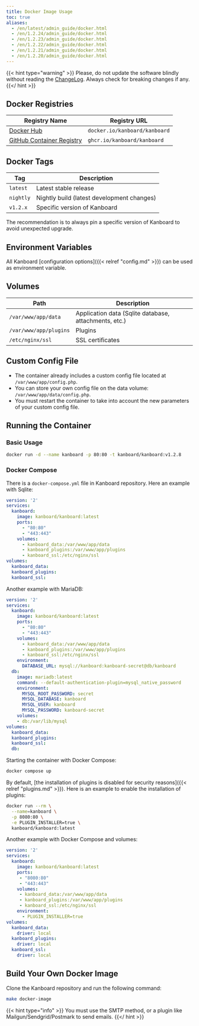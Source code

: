 ```yaml
---
title: Docker Image Usage
toc: true
aliases:
  - /en/latest/admin_guide/docker.html
  - /en/1.2.24/admin_guide/docker.html
  - /en/1.2.23/admin_guide/docker.html
  - /en/1.2.22/admin_guide/docker.html
  - /en/1.2.21/admin_guide/docker.html
  - /en/1.2.20/admin_guide/docker.html
---
```


{{< hint type="warning" >}}
Please, do not update the software blindly without reading the
[ChangeLog](https://github.com/kanboard/kanboard/blob/master/ChangeLog).
Always check for breaking changes if any.
{{</ hint >}}

Docker Registries
-----------------

Registry Name               | Registry URL
----------------------------| -----------------------------------------
[Docker Hub](https://hub.docker.com/r/kanboard/kanboard) | `docker.io/kanboard/kanboard`
[GitHub Container Registry](https://github.com/orgs/kanboard/packages/container/package/kanboard) | `ghcr.io/kanboard/kanboard`

Docker Tags
-----------

Tag           | Description
--------------| -------------------------------------------------------
`latest`      | Latest stable release
`nightly`     | Nightly build (latest development changes)
`v1.2.x`      | Specific version of Kanboard

The recommendation is to always pin a specific version of Kanboard to avoid unexpected upgrade.

Environment Variables
---------------------

All Kanboard [configuration options]({{< relref "config.md" >}}) can be used as environment variable.

Volumes
-------

Path                    | Description
------------------------|------------------------------------------------
`/var/www/app/data`     | Application data (Sqlite database, attachments, etc.)
`/var/www/app/plugins`  | Plugins
`/etc/nginx/ssl`        | SSL certificates

Custom Config File
------------------

- The container already includes a custom config file located at `/var/www/app/config.php`.
- You can store your own config file on the data volume: `/var/www/app/data/config.php`.
- You must restart the container to take into account the new parameters of your custom config file.

Running the Container
---------------------

### Basic Usage

```bash
docker run -d --name kanboard -p 80:80 -t kanboard/kanboard:v1.2.8
```

### Docker Compose

There is a `docker-compose.yml` file in Kanboard repository. Here an
example with Sqlite:

```yaml
version: '2'
services:
  kanboard:
    image: kanboard/kanboard:latest
    ports:
      - "80:80"
      - "443:443"
    volumes:
      - kanboard_data:/var/www/app/data
      - kanboard_plugins:/var/www/app/plugins
      - kanboard_ssl:/etc/nginx/ssl
volumes:
  kanboard_data:
  kanboard_plugins:
  kanboard_ssl:
```

Another example with MariaDB:

```yaml
version: '2'
services:
  kanboard:
    image: kanboard/kanboard:latest
    ports:
      - "80:80"
      - "443:443"
    volumes:
      - kanboard_data:/var/www/app/data
      - kanboard_plugins:/var/www/app/plugins
      - kanboard_ssl:/etc/nginx/ssl
    environment:
      DATABASE_URL: mysql://kanboard:kanboard-secret@db/kanboard
  db:
    image: mariadb:latest
    command: --default-authentication-plugin=mysql_native_password
    environment:
      MYSQL_ROOT_PASSWORD: secret
      MYSQL_DATABASE: kanboard
      MYSQL_USER: kanboard
      MYSQL_PASSWORD: kanboard-secret
    volumes:
    - db:/var/lib/mysql
volumes:
  kanboard_data:
  kanboard_plugins:
  kanboard_ssl:
  db:
```

Starting the container with Docker Compose:

```bash
docker compose up
```

By default, [the installation of plugins is disabled for security reasons]({{< relref "plugins.md" >}}). 
Here is an example to enable the installation of plugins:

```bash
docker run --rm \
  --name=kanboard \
  -p 8080:80 \
  -e PLUGIN_INSTALLER=true \
  kanboard/kanboard:latest
```

Another example with Docker Compose and volumes:

```yaml
version: '2'
services:
  kanboard:
    image: kanboard/kanboard:latest
    ports:
     - "8080:80"
     - "443:443"
    volumes:
     - kanboard_data:/var/www/app/data
     - kanboard_plugins:/var/www/app/plugins
     - kanboard_ssl:/etc/nginx/ssl
    environment:
      - PLUGIN_INSTALLER=true
volumes:
  kanboard_data:
    driver: local
  kanboard_plugins:
    driver: local
  kanboard_ssl:
    driver: local
```

Build Your Own Docker Image
---------------------------

Clone the Kanboard repository and run the following command:

```bash
make docker-image
```

{{< hint type="info" >}}
You must use the SMTP method, or a plugin like Mailgun/Sendgrid/Postmark to send emails.
{{</ hint >}}
